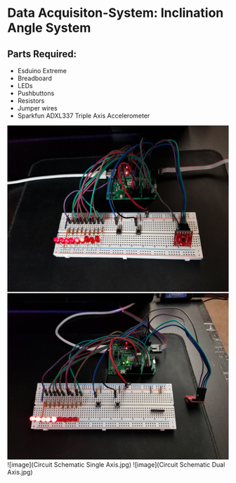 # Data Acquisiton-System: Inclination Angle System


## Parts Required:
* Esduino Extreme
* Breadboard
* LEDs
* Pushbuttons
* Resistors
* Jumper wires
* Sparkfun ADXL337 Triple Axis Accelerometer

![image](20190407_215331.jpg)
![image](20190405_154647.jpg)
![image](Circuit Schematic Single Axis.jpg)
![image](Circuit Schematic Dual Axis.jpg)
